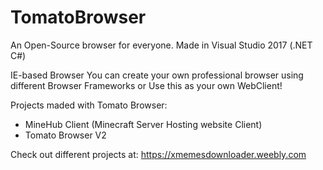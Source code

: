 # TomatoBrowser
An Open-Source browser for everyone. Made in Visual Studio 2017 (.NET C#)

IE-based Browser
You can create your own professional browser using different Browser Frameworks or Use this as your own WebClient!

Projects maded with Tomato Browser:
- MineHub Client (Minecraft Server Hosting website Client)
- Tomato Browser V2

Check out different projects at: https://xmemesdownloader.weebly.com
